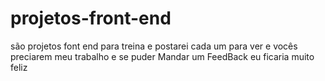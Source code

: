 # projetos-front-end 
 são projetos font end para treina e postarei cada um para ver e vocês preciarem meu trabalho e se puder Mandar um FeedBack eu ficaria muito feliz
